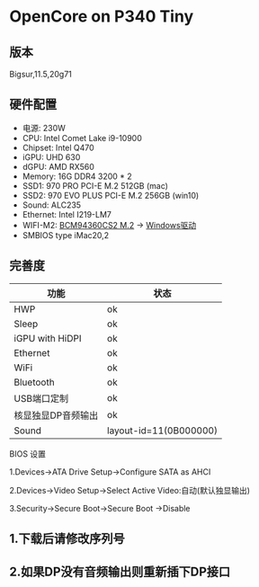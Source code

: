 # OpenCore on P340 Tiny

## 版本
Bigsur,11.5,20g71  

## 硬件配置
-   电源: 230W
-   CPU: Intel Comet Lake i9-10900
-   Chipset: Intel Q470
-   iGPU: UHD 630
-   dGPU: AMD RX560
-   Memory: 16G DDR4 3200 * 2
-   SSD1: 970 PRO PCI-E M.2 512GB (mac)
-   SSD2: 970 EVO PLUS PCI-E M.2 256GB (win10)
-   Sound: ALC235
-   Ethernet: Intel I219-LM7
-   WIFI-M2: [BCM94360CS2 M.2](https://dortania.github.io/Wireless-Buyers-Guide/types-of-wireless-card/m2.html) -> [Windows驱动](./tools/Broadcom_BCM94360CS_Driver_Win_78_10.zip)
-   SMBIOS type iMac20,2

## 完善度
|功能|状态|
|----|---|
|HWP                | ok |
|Sleep              | ok |
|iGPU with HiDPI    | ok |
|Ethernet           | ok |
|WiFi               | ok |
|Bluetooth          | ok |
|USB端口定制         | ok |
|核显独显DP音频输出    | ok |
|Sound              | layout-id=11(0B000000)|



BIOS 设置

1.Devices->ATA Drive Setup->Configure SATA as AHCI

2.Devices->Video Setup->Select Active Video:自动(默认独显输出)

3.Security->Secure Boot->Secure Boot ->Disable  


## 1.下载后请修改序列号
## 2.如果DP没有音频输出则重新插下DP接口